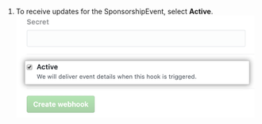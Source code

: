 1. To receive updates for the SponsorshipEvent, select **Active**. ![Selecting active events](/assets/images/help/sponsors/webhook-active.png)
